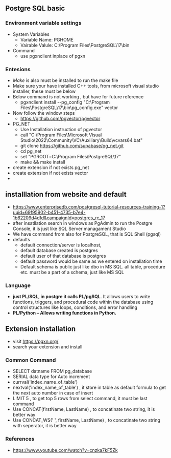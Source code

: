 ## Postgre SQL basic
### Environment variable settings
  - System Variables
    - Variable Name: PGHOME
    - Vairable Valule:  C:\Program Files\PostgreSQL\17\bin
  - Command
    - use pgxnclient inplace of pgxn 
### Entesions
  - *Make* is also must be installed to run the make file 
  - Make sure your have installed C++ tools, from microsoft visual studio installer, these must be below
  - Below command is not working , but have for future reference
    -  pgxnclient install --pg_config "C:\Program Files\PostgreSQL\17\bin\pg_config.exe" vector 
  - Now follow the window steps
    - https://github.com/pgvector/pgvector
  - PG_NET
    - Use Installation instruction of pgvector
    - call "C:\Program Files\Microsoft Visual Studio\2022\Community\VC\Auxiliary\Build\vcvars64.bat"
    - git clone https://github.com/supabase/pg_net.git
    - cd pg_net
    - set "PGROOT=C:\Program Files\PostgreSQL\17"
    - make && make install
  - create extension if not exists pg_net
  - create extension if not exists vector
  - 
## installlation from website and default
  - https://www.enterprisedb.com/postgresql-tutorial-resources-training-1?uuid=69f95902-b451-4735-b7e4-1b62209d4dfd&campaignId=postgres_rc_17
  - after insatllation search in windows as PgAdmin to run the Postgre Console, it is just like SQL Server managament Studio
  - We have command from also for PostgreSQL, that is SQL Shell (pgsql)
  - defaults
    - default connection/server is localhost,
    - default database created is postgres
    - default user of that database is postgres
    - default password would be same as we entered on installation time
    - Default schema is public just like dbo in MS SQL. all table, procedure etc. must be a part of a schema, just like MS SQL
      
### Language
  - **just PL/SQL, in postgre it calls PL/pgSQL**. It allows users to write functions, triggers, and procedural code within the database using control structures like loops, conditions, and error handling
  - **PL/Python – Allows writing functions in Python.**
## Extension installation
  - visit https://pgxn.org/
  - search your extension and install
### Common Command
  - SELECT datname FROM pg_database
  - SERIAL data type for Auto increment
  - currval('index_name_of_table')
  - nextval('index_name_of_table') , it store in table as default formula to get the next auto number in case of insert
  - LIMIT 5 , to get top 5 rows from select command, it must be last command
  - Use CONCAT(firstName, LastName) , to concatinate two string, it is better way
  - Use CONCAT_WS(' ', firstName, LastName) , to concatinate two string with seperator, it is better way
### References
- https://www.youtube.com/watch?v=cnzka7kF5Zk
